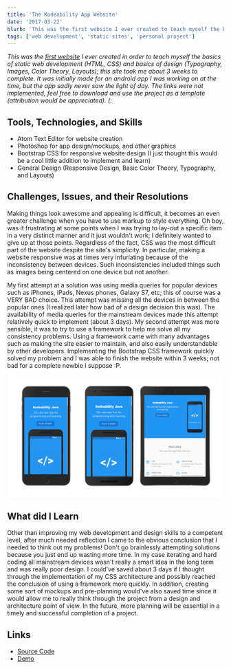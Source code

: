```yaml
---
title: 'The Kodeability App Website'
date: '2017-03-22'
blurb: 'This was the first website I ever created to teach myself the basics of static web development (HTML, CSS) and basics of design (Typography, Images, Color Theory, Layouts).'
tags: ['web development', 'static sites', 'personal project']
---
```


*This was the [first website](http://shabazbadshah.com/KodeabilityWebsite/) I ever created in order to teach myself the basics of static web development (HTML, CSS) and basics of design (Typography, Images, Color Theory, Layouts); this site took me about 3 weeks to complete. It was initially made for an android app I was working on at the time, but the app sadly never saw the light of day. The links were not implemented, feel free to download and use the project as a template (attribution would be appreciated). (:*

## Tools, Technologies, and Skills

- Atom Text Editor for website creation
- Photoshop for app design/mockups, and other graphics
- Bootstrap CSS for responsive website design (I just thought this would be a cool little addition to implement and learn)
- General Design (Responsive Design, Basic Color Theory, Typography, and Layouts)

## Challenges, Issues, and their Resolutions

Making things look awesome and appealing is difficult, it becomes an even greater challenge when you have to use markup to style everything. Oh boy, was it frustrating at some points when I was trying to lay-out a specific item in a very distinct manner and it just wouldn't work; I definitely wanted to give up at those points. Regardless of the fact, CSS was the most difficult part of the website despite the site's simplicity. In particular, making a website responsive was at times very infuriating because of the inconsistency between devices. Such inconsistencies included things such as images being centered on one device but not another.

My first attempt at a solution was using media queries for popular devices such as iPhones, iPads, Nexus phones, Galaxy S7, etc; this of course was a VERY BAD choice. This attempt was missing all the devices in between the popular ones (I realized later how bad of a design decision this was). The availability of media queries for the mainstream devices made this attempt relatively quick to implement (about 3 days). My second attempt was more sensible, it was to try to use a framework to help me solve all my consistency problems. Using a framework came with many advantages such as making the site easier to maintain, and also easily understandable by other developers. Implementing the Bootstrap CSS framework quickly solved my problem and I was able to finish the website within 3 weeks; not bad for a complete newbie I suppose :P.

![Kodeability site mockup](./mockup_1.png)

## What did I Learn

Other than improving my web development and design skills to a competent level, after much needed reflection I came to the obvious conclusion that I needed to think out my problems! Don't go brainlessly attempting solutions because you just end up wasting more time. In my case iterating and hard coding all mainstream devices wasn't really a smart idea in the long term and was really poor design. I could've saved about 3 days if I thought through the implementation of my CSS architecture and possibly reached the conclusion of using a framework more quickly. In addition, creating some sort of mockups and pre-planning would've also saved time since it would allow me to really think through the project from a design and architecture point of view. In the future, more planning will be essential in a timely and successful completion of a project.

## Links

- [Source Code](https://github.com/ShabazBadshah/SpaceWars)
- [Demo](http://shabazbadshah.github.io/KodeabilityWebsite/)
